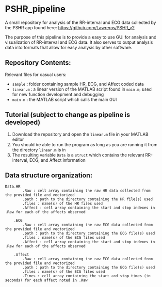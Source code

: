 # PSHR_pipeline
A small repository for analysis of the RR-interval and ECG data collected by the PSHR app found here:
https://github.com/Lawreros/PSHR_v2

The purpose of this pipeline is to provide a easy to use GUI for analysis and visualization of RR-interval and ECG data. It also serves to output analysis data into formats that allow for easy analysis by other software.

## Repository Contents:
Relevant files for casual users:
- `sample` : folder containing sample HR, ECG, and Affect coded data
- `linear.m` : a linear version of the MATLAB script found in `main.m`, used for new function development and debugging
- `main.m` : the MATLAB script which calls the main GUI

## Tutorial (subject to change as pipeline is developed)
1) Download the repository and open the `linear.m` file in your MATLAB editor
2) You should be able to run the program as long as you are running it from the directory `linear.m` is in
3) The resulting variable `Data` is a `struct` which contains the relevant RR-interval, ECG, and Affect information


## Data structure organization:
```
Data.HR
        .Raw : cell array containing the raw HR data collected from the provided file and vectorized
        .path : path to the directory containing the HR file(s) used
        .files : name(s) of the HR files used
        .Affect : cell array containing the start and stop indexes in .Raw for each of the affects observed

    .ECG
        .Raw : cell array containing the raw ECG data collected from the provided file and vectorized
        .path : path to the directory containing the ECG file(s) used
        .files : name(s) of the ECG files used
        .Affect : cell array containing the start and stop indexes in .Raw for each of the affects observed

    .Affect
        .Raw : cell array containing the raw ECG data collected from the provided file and vectorized
        .path : path to the directory containing the ECG file(s) used
        .files : name(s) of the ECG files used
        .Times : cell array containing the start and stop times (in seconds) for each affect noted in .Raw

```
